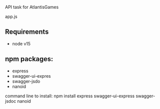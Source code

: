 API task for AtlantisGames

app.js

## Requirements
* node v15

## npm packages:
* express
* swagger-ui-expres
* swagger-jsdo
* nanoid

command line to install:
npm install express swagger-ui-express swagger-jsdoc nanoid